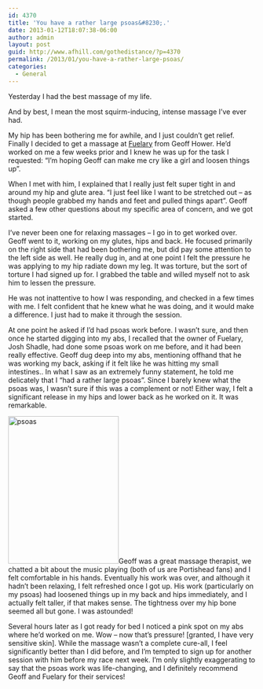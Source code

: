 ```yaml
---
id: 4370
title: 'You have a rather large psoas&#8230;.'
date: 2013-01-12T18:07:38-06:00
author: admin
layout: post
guid: http://www.afhill.com/gothedistance/?p=4370
permalink: /2013/01/you-have-a-rather-large-psoas/
categories:
  - General
---
```

Yesterday I had the best massage of my life. 

And by best, I mean the most squirm-inducing, intense massage I&#8217;ve ever had. 

My hip has been bothering me for awhile, and I just couldn&#8217;t get relief. Finally I decided to get a massage at [Fuelary](http://fuelary.com/) from Geoff Hower. He&#8217;d worked on me a few weeks prior and I knew he was up for the task I requested: &#8220;I&#8217;m hoping Geoff can make me cry like a girl and loosen things up&#8221;.

When I met with him, I explained that I really just felt super tight in and around my hip and glute area. &#8220;I just feel like I want to be stretched out &#8211; as though people grabbed my hands and feet and pulled things apart&#8221;. Geoff asked a few other questions about my specific area of concern, and we got started. 

I&#8217;ve never been one for relaxing massages &#8211; I go in to get worked over. Geoff went to it, working on my glutes, hips and back. He focused primarily on the right side that had been bothering me, but did pay some attention to the left side as well. He really dug in, and at one point I felt the pressure he was applying to my hip radiate down my leg. It was torture, but the sort of torture I had signed up for. I grabbed the table and willed myself not to ask him to lessen the pressure. 

He was not inattentive to how I was responding, and checked in a few times with me. I felt confident that he knew what he was doing, and it would make a difference. I just had to make it through the session.

At one point he asked if I&#8217;d had psoas work before. I wasn&#8217;t sure, and then once he started digging into my abs, I recalled that the owner of Fuelary, Josh Shadle, had done some psoas work on me before, and it had been really effective. Geoff dug deep into my abs, mentioning offhand that he was working my back, asking if it felt like he was hitting my small intestines.. In what I saw as an extremely funny statement, he told me delicately that I &#8220;had a rather large psoas&#8221;. Since I barely knew what the psoas was, I wasn&#8217;t sure if this was a complement or not! Either way, I felt a significant release in my hips and lower back as he worked on it. It was remarkable.

[<img src="http://www.afhill.com/gothedistance/wp-content/uploads/2013/01/photo-3-e1358039107753-225x300.jpg" alt="psoas" width="225" height="300" class="alignright size-medium wp-image-4377" />](http://www.afhill.com/gothedistance/wp-content/uploads/2013/01/photo-3-e1358039107753.jpg)Geoff was a great massage therapist, we chatted a bit about the music playing (both of us are Portishead fans) and I felt comfortable in his hands. Eventually his work was over, and although it hadn&#8217;t been relaxing, I felt refreshed once I got up. His work (particularly on my psoas) had loosened things up in my back and hips immediately, and I actually felt taller, if that makes sense. The tightness over my hip bone seemed all but gone. I was astounded! 

Several hours later as I got ready for bed I noticed a pink spot on my abs where he&#8217;d worked on me. Wow &#8211; now that&#8217;s pressure! [granted, I have very sensitive skin]. While the massage wasn&#8217;t a complete cure-all, I feel significantly better than I did before, and I&#8217;m tempted to sign up for another session with him before my race next week. I&#8217;m only slightly exaggerating to say that the psoas work was life-changing, and I definitely recommend Geoff and Fuelary for their services!